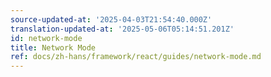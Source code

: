 ```yaml
---
source-updated-at: '2025-04-03T21:54:40.000Z'
translation-updated-at: '2025-05-06T05:14:51.201Z'
id: network-mode
title: Network Mode
ref: docs/zh-hans/framework/react/guides/network-mode.md
---
```


